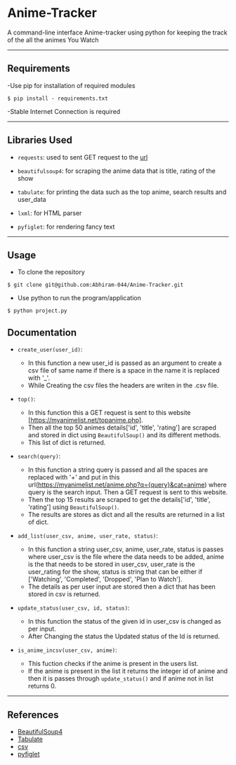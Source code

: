 # Anime-Tracker
A command-line interface Anime-tracker using python for keeping the track of the all the animes You Watch

---

## Requirements
-Use pip for installation of required modules
```
$ pip install - requirements.txt
```
-Stable Internet Connection is required

---

## Libraries Used
* ```requests```: used to sent GET request to the  [url](https://myanimelist.net/topanime.php)

* ```beautifulsoup4```: for scraping the anime data that is title, rating of the show

* ```tabulate```: for printing the data such as the top anime, search results and user_data

* ```lxml```: for HTML parser

* ```pyfiglet```: for rendering fancy text

---

## Usage
* To clone the repository
```
$ git clone git@github.com:Abhiram-044/Anime-Tracker.git
```

* Use python to run the program/application
```
$ python project.py
```

## Documentation
* ```create_user(user_id)```:
    * In this function a new user_id is passed as an argument to create a csv file of same name if there is a space in the name it is replaced with '_'.
    * While Creating the csv files the headers are writen in the .csv file.

* ```top()```:
    * In this function this a GET request is sent to this website [https://myanimelist.net/topanime.php].
    * Then all the top 50 animes details['id', 'title', 'rating'] are scraped and stored in dict using ```BeautifulSoup()``` and its different methods.
    * This list of dict is returned.

* ```search(query)```:
    * In this function a string query is passed and all the spaces are replaced with '+' and put in this url(https://myanimelist.net/anime.php?q={query}&cat=anime) where query is the search input. Then a GET request is sent to this website.
    * Then the top 15 results are scraped to get the details['id', 'title', 'rating'] using ```BeautifulSoup()```.
    * The results are stores as dict and all the results are returned in a list of dict.

* ```add_list(user_csv, anime, user_rate, status)```:
    * In this function a string user_csv, anime, user_rate, status is passes where user_csv is the file where the data needs to be added, anime is the that needs to be stored in user_csv, user_rate is the user_rating for the show, status is string that can be either if ['Watching', 'Completed', 'Dropped', 'Plan to Watch'].
    * The details as per user input are stored then a dict that has been stored in csv is returned.

* ```update_status(user_csv, id, status)```:
    * In this function the status of the given id in user_csv is changed as per input.
    * After Changing the status the Updated status of the Id is returned.

* ```is_anime_incsv(user_csv, anime)```:
    * This fuction checks if the anime is present in the users list.
    * If the anime is present in the list it returns the integer id of anime and then it is passes through ```update_status()``` and if anime not in list returns 0.
---

## References
* [BeautifulSoup4](https://www.crummy.com/software/BeautifulSoup/bs4/doc/)
* [Tabulate](https://pypi.org/project/tabulate/)
* [csv](https://docs.python.org/3/library/csv.html)
* [pyfiglet](https://www.javatpoint.com/python-pyfiglet-module)